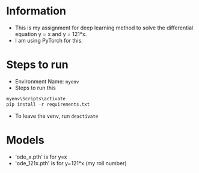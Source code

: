 # Information

- This is my assignment for deep learning method to solve the differential equation y = x and y = 121\*x.
- I am using PyTorch for this.

# Steps to run

- Environment Name: `myenv`
- Steps to run this

```python -m venv myenv
myenv\Scripts\activate
pip install -r requirements.txt

```

- To leave the venv, run `deactivate`

# Models

- 'ode_x.pth' is for y=x
- 'ode_121x.pth' is for y=121\*x (my roll number)
